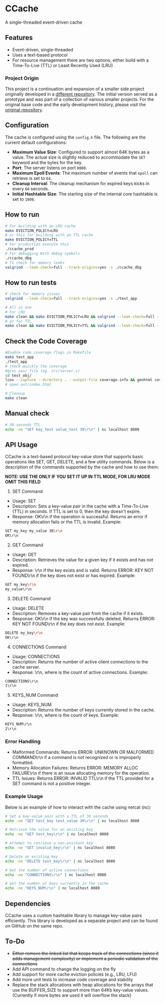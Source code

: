 # CCache

A single-threaded event-driven cache

## Features
- Event-driven, single-threaded
- Uses a text-based protocol
- For resource management there are two options, either build with a Time-To-Live (TTL) or Least Recently Used (LRU)

### Project Origin

This project is a continuation and expansion of a smaller side project originally developed in a [different repository](https://github.com/voukatas/C-Playground). The initial version served as a prototype and was part of a collection of various smaller projects. For the original base code and the early development history, please visit the [original repository](https://github.com/voukatas/C-Playground).


## Configuration

The cache is configured using the `config.h` file. The following are the current default configurations:

- **Maximum Value Size**: Configured to support almost 64K bytes as a value. The actual size is slightly reduced to accommodate the `SET` keyword and the bytes for the key.
- **Port**: The server listens on port `8080`.
- **Maximum Epoll Events**: The maximum number of events that `epoll` can retrieve is set to `64`.
- **Cleanup Interval**: The cleanup mechanism for expired keys kicks in every `60` seconds.
- **Initial Hashtable Size**: The starting size of the internal core hashtable is set to `1000`.

## How to run
```bash
# For building with an LRU cache
make EVICTION_POLICY=LRU
# or this for building with an TTL cache
make EVICTION_POLICY=TTL
# For production execute this
./ccache_prod
# For debugging With debug symbols
./ccache_dbg
# To check for memory leaks
valgrind --leak-check=full --track-origins=yes -s ./ccache_dbg
```

## How to run tests
```bash
# check for memory issues
valgrind --leak-check=full --track-origins=yes -s ./test_app

# All in one
# For LRU
make clean && make EVICTION_POLICY=LRU && valgrind --leak-check=full --track-origins=yes -s ./test_app && valgrind --tool=helgrind ./test_app
# or for TTL
make clean && make EVICTION_POLICY=TTL && valgrind --leak-check=full --track-origins=yes -s ./test_app && valgrind --tool=helgrind ./test_app

```
## Check the Code Coverage
```bash
#Enable code coverage flags in Makefile
make test_app
./test_app
# check quickly the coverage
#gcov your_file (eg. src/server.c)
cd test_obj/
lcov --capture --directory . --output-file coverage.info && genhtml coverage.info --output-directory out
# open out/index.html

# Cleanup
make clean

```
## Manual check
```bash
# 30 seconds TTL
echo -ne "SET key_test value_test 30\r\n" | nc localhost 8080
```

## API Usage
CCache is a text-based protocol key-value store that supports basic operations like SET, GET, DELETE, and a few utility commands. Below is a description of the commands supported by the cache and how to use them:

**NOTE: USE THE <TTL> ONLY IF YOU SET IT UP IN TTL MODE, FOR LRU MODE OMIT THIS FIELD**

1. SET Command
- Usage: SET <key> <value> <TTL>
- Description: Sets a key-value pair in the cache with a Time-To-Live (TTL) in seconds. If TTL is set to 0, then the key doesn't expire.
- Response: OK\r\n if the operation is successful. Returns an error if memory allocation fails or the TTL is invalid.
Example:
```bash
SET my_key my_value 30\r\n
OK\r\n
```
2. GET Command
- Usage: GET <key>
- Description: Retrieves the value for a given key if it exists and has not expired.
- Response: <value>\r\n if the key exists and is valid. Returns ERROR: KEY NOT FOUND\r\n if the key does not exist or has expired.
Example:
```bash
GET my_key\r\n
my_value\r\n
```
3. DELETE Command
- Usage: DELETE <key>
- Description: Removes a key-value pair from the cache if it exists.
- Response: OK\r\n if the key was successfully deleted. Returns ERROR: KEY NOT FOUND\r\n if the key does not exist.
Example:
```bash
DELETE my_key\r\n
OK\r\n
```
4. CONNECTIONS Command
- Usage: CONNECTIONS
- Description: Returns the number of active client connections to the cache server.
- Response: <number>\r\n, where <number> is the count of active connections.
Example:
```bash
CONNECTIONS\r\n
1\r\n
```
5. KEYS_NUM Command
- Usage: KEYS_NUM
- Description: Returns the number of keys currently stored in the cache.
- Response: <number>\r\n, where <number> is the count of keys.
Example:
```bash
KEYS_NUM\r\n
2\r\n
```
### Error Handling
- Malformed Commands: Returns ERROR: UNKNOWN OR MALFORMED COMMAND\r\n if a command is not recognized or is improperly formatted.
- Memory Allocation Failures: Returns ERROR: MEMORY ALLOC FAILURE\r\n if there is an issue allocating memory for the operation.
- TTL Issues: Returns ERROR: INVALID TTL\r\n if the TTL provided for a SET command is not a positive integer.

### Example Usage
Below is an example of how to interact with the cache using netcat (nc):
```bash
# Set a key-value pair with a TTL of 30 seconds
echo -ne "SET test_key test_value 30\r\n" | nc localhost 8080

# Retrieve the value for an existing key
echo -ne "GET test_key\r\n" | nc localhost 8080

# Attempt to retrieve a non-existent key
echo -ne "GET invalid_key\r\n" | nc localhost 8080

# Delete an existing key
echo -ne "DELETE test_key\r\n" | nc localhost 8080

# Get the number of active connections
echo -ne "CONNECTIONS\r\n" | nc localhost 8080

# Get the number of keys currently in the cache
echo -ne "KEYS_NUM\r\n" | nc localhost 8080
```
## Dependencies
CCache uses a custom hashtable library to manage key-value pairs efficiently. This library is developed as a separate project and can be found on GitHub on the same repo.

## To-Do
- ~~Either remove the linked list that keeps track of the connections (since it adds management complexity) or implement a periodic validation of the connections~~
- Add API command to change the logging on the fly
- Add support for more cache eviction policies (e.g., LRU, LFU)
- Add more unit tests to increase code coverage and stability
- Replace the stack allocations with heap allocations for the arrays that use the BUFFER_SIZE to support more than 64Kb key-value values. (Currently if more bytes are used it will overflow the stack)
